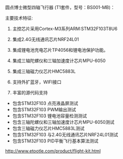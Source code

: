 圆点博士微型四轴飞行器 (T1套件，型号：BS001-MB)：

主要技术特征:

1. 主控芯片采用Cortex-M3系列ARM:STM32F103T8U6

2. 集成2.4G无线通讯芯片NRF24L01

3. 集成锂电池充电芯片TP4056和锂电池保护功能。

4. 集成三轴陀螺仪和三轴加速度计芯片MPU-6050

5. 集成三轴磁力仪芯片HMC5883L

6. 支持外扩蓝牙，WIFI接口 

7. 丰富的源代码支持

- 包含STM32F103 点亮液晶屏测试
- 包含STM32F103 PWM输出测试
- 包含STM32F103 锂电池容量检测测试
- 包含三轴陀螺仪和三轴加速度计芯片MPU-6050测试
- 包含三轴磁力仪芯片HMC5883L测试
- 包含STM32F103 与2.4G无线通讯芯片NRF24L01测试
- 包含STM32F103 PID平衡飞行基本算法测试

http://www.etootle.com/product/flight-kit.html